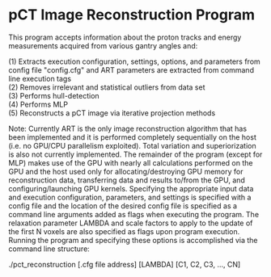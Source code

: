 pCT Image Reconstruction Program
=========================================================================
This program accepts information about the proton tracks and energy measurements acquired from various gantry angles and:

(1) Extracts execution configuration, settings, options, and parameters from config file "config.cfg" and ART parameters are extracted from command line execution tags  
(2) Removes irrelevant and statistical outliers from data set  
(3) Performs hull-detection  
(4) Performs MLP  
(5) Reconstructs a pCT image via iterative projection methods  

Note: Currently ART is the only image reconstruction algorithm that has been implemented and it is performed completely sequentially on the host (i.e. no GPU/CPU parallelism exploited).  Total variation and superiorization is also not currently implemented.  The remainder of the program (except for MLP) makes use of the GPU with nearly all calculations performed on the GPU and the host used only for allocating/destroying GPU memory for reconstruction data, transferring data and results to/from the GPU, and configuring/launching GPU kernels.  Specifying the appropriate input data and execution configuration, parameters, and settings is specified with a config file and the location of the desired config file is specified as a command line arguments added as flags when executing the program.  The relaxation parameter LAMBDA and scale factors to apply to the update of the first N voxels are also specified as flags upon program execution.  Running the program and specifying these options is accomplished via the command line structure:

./pct_reconstruction [.cfg file address] [LAMBDA] [C1, C2, C3, ..., CN]
